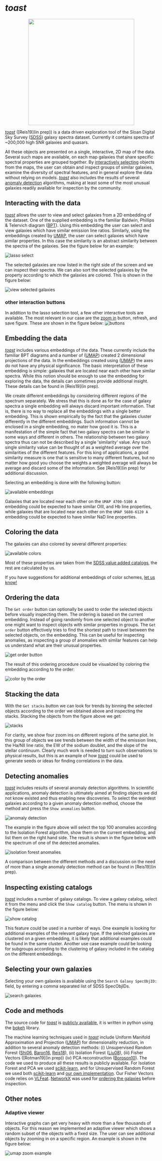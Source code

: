 

# *toast*

<div align="center">
<img src="icon.png" , width="350"/>
</div>


[*toast*](http://138.197.206.129:5010/galaxies) ([Reis19](in prep)) is a data driven exploration tool of the Sloan Digital Sky Survey ([SDSS](https://www.sdss.org/)) galaxy spectra dataset. Currently it contains spectra of ~200,000 high SNR galaxies and quasars.


All these objects are presented on a single, interactive, 2D map of the data. Several such maps are available, on each map galaxies that share specific spectral properties are grouped together. By [interactively selecting](#objectSelection)  objects from the maps, the user can obtain and inspect groups of similar galaxies, examine the diversity of spectral features, and in general explore the data without relying on models. [*toast*](http://138.197.206.129:5010/galaxies) also includes the results of several [anomaly detection](#anomalyDetection) algorithms, making at least some of the most unusual galaxies readily available for inspection by the community.



## Interacting with the data
<a id="objectSelection"></a>
[*toast*](http://138.197.206.129:5010/galaxies) allows the user to view and select galaxies from a 2D embedding of the dataset. One of the supplied embedding is the familiar  Baldwin, Phillips & Telervich diagram ([BPT](http://adsabs.harvard.edu/abs/1981PASP...93....5B)). Using this embedding the user can select and view galaxies which have similar emission line ratios. Similarly, using the embeddings created by [UMAP](https://github.com/lmcinnes/umap), the user can select galaxies which have similar properties. In this case the similarity is an abstract similarity between the spectra of the galaxies. See the figure below for an example:

![lasso select](lasso_png.png)

The selected galaxies are now listed in the right side of the screen and we can inspect their spectra. We can also sort the selected galaxies by the property according to which the galaxies are colored. This is shown in the figure below:

![view selected galaxies](view_selected.png)

### other interaction buttons
In addition to the lasso selection tool, a few other interactive tools are available. The most relevant in our case are the [zoom in](#zoomInNote)  button, refresh, and save figure. These are shown in the figure below:
![buttons](buttons.png)


## Embedding the data

[*toast*](http://138.197.206.129:5010/galaxies) includes various embeddings of the data. These currently include the familiar BPT diagrams and a number of ([UMAP](https://github.com/lmcinnes/umap)) created 2 dimensional projections of the data. In the embeddings created using ([UMAP](https://github.com/lmcinnes/umap)) the axes do not have any physical significance. The basic interpretation of these embedding is simple: galaxies that are located near each other have similar spectra. While this notion should be enough to use the embedding for exploring the data, the details can sometimes provide additional insight. These details can be found in [Reis19](in prep).

We create different embeddings by considering different regions of the spectrum separately. We stress that this is done as for the case of galaxy spectra a single embedding will always discard important information. That is, there is no way to replace all the embeddings with a single better embedding. This is shown empirically by the fact that the galaxies cluster differently in the different embeddings. Such information cannot be enclosed in a single embedding, no mater how good it is. This is a  manifestation of the simple fact that two galaxy spectra can be similar in some ways and different in others. The relationship between two galaxy spectra thus can not be described by a single 'similarity' value. Any such single similarity value can be thought of as a weighted average over the similarities of the different features. For this king of applications, a good similarity measure is one that is sensitive to many different features, but no matter how good you choose the weights a weighted average will always be average and discard some of the information.   See  [Reis19](in prep) for additional discussion.

Selecting an embedding is done with the following button:

![available embeddings](embeds.png)

 Galaxies that are located  near each other on the ```UMAP 4700-5100 A``` embedding could be expected to have similar OIII, and Hb line properties, while    galaxies that are located  near each other on the ```UMAP 5680-6120 A``` embedding could be expected to have similar NaD line properties.

## Coloring the data

The galaxies can also colored by several different properties:

![available colors](colors.png)

Most of these properties are taken from the [SDSS value added catalogs](https://www.sdss.org/dr14/data_access/value-added-catalogs/), the rest are calculated by us.

If you have suggestions for additional embeddings of color schemes, [let us know!](mailto:itamarreis@mail.tau.ac.il)


##  Ordering the data

The ```Get order``` button can optionally be used to order the selected objects before visually inspecting them. The ordering is based on the current embedding. Instead of going randomly from one selected object to another one might want to inspect objects with similar properties in groups. The ```Get order``` button effectively tries to find the shortest path to travel between the selected objects, on the embedding.
This can be useful for inspecting anomalies, as inspecting a group of anomalies with similar features can help us understand what are their unusual properties.

![get order button](order.png)

The result of this ordering procedure could be visualized by coloring the embedding according to the order:

![color by the order](color_by_order.png)

##  Stacking the data

With the ```Get stacks``` button we can look for trends by binning the selected objects according to the order we obtained above and inspecting the stacks. Stacking the objects from the figure above we get:

![stacks](get_stacks.png)

For clarity, we show four zoom ins on different regions of the same plot. In this group of objects we see trends between the width of the emission lines, the Ha/NII line ratio, the EW of the sodium doublet, and the slope of the stellar continuum. Clearly much  work is needed to turn such observations to physical results, but this is an example of how [*toast*](http://138.197.206.129:5010/galaxies) could be used to generate seeds or ideas for finding correlations in the data.


##  Detecting anomalies
 <a id="anomalyDetection"></a>

[*toast*](http://138.197.206.129:5010/galaxies) includes results of several anomaly detection algorithms. In scientific applications, anomaly detection is ultimately aimed at finding objects  we did not know existed and thus enabling new discoveries. To select the weirdest galaxies according to a given anomaly detection method, choose the method and press the ```Show anomalies``` button.

![anomaly detection](show_anomalies.png)

The example in the figure above will select the top 100 anomalies according to the Isolation Forest algorithm, show them on the current embedding, and list them on the right hand side. The result is shown in the figure below with the spectrum of one of the detected anomalies.

![isolation forest anomalies](isf_anomalies.png)

A comparison between the different methods and a discussion on the need of more than a single anomaly detection method can be found in [Reis19](in prep).


## Inspecting existing catalogs
[*toast*](http://138.197.206.129:5010/galaxies) includes a number of galaxy catalogs. To view a galaxy catalog, select it from the menu and click the ```Show catalog``` button. The menu is shown in the figure below:

![show catalog](catalogs.png)

This feature could be used in a number of ways. One example is looking for additional examples of the relevant galaxy type. If the selected galaxies are clustered on a given embedding, it is likely that additional examples could be found in the same cluster. Another use case example could be looking for subgroups according to the clustering of  galaxy included in the catalog on the different embeddings.

## Selecting your own galaxies
Selecting your own galaxies is available using the ```Search Galaxy SpecObjID:``` field, by entering a comma separated list of SDSS SpecObjIDs.

![search galaxies](search.png)


## Code and methods

The source code for [*toast*](http://138.197.206.129:5010/galaxies) is [publicly available](https://github.com/ireis/noitsnot), it is written in python using the [bokeh](https://bokeh.pydata.org/en/latest/) library.

The machine learning techniques used in [*toast*](http://138.197.206.129:5010/galaxies) include Uniform Manifold Approximation and Projection ([UMAP](https://github.com/lmcinnes/umap)) for dimensionality reduction, in addition to several anomaly detection methods: (i) Unsupervised Random Forest ([Shi06](https://horvath.genetics.ucla.edu/html/RFclustering/RFclustering/RandomForestHorvath.pdf), [Baron16](https://arxiv.org/abs/1611.07526), [Reis18](https://arxiv.org/abs/1711.00022)), (ii) Isolation Forest ([Liu08](https://scikit-learn.org/stable/modules/generated/sklearn.ensemble.IsolationForest.html#id1)), (iii) Fisher Vectors ([Rotman19](in prep)) (iv) PCA reconstruction ([Boroson10](https://ui.adsabs.harvard.edu/abs/2010AJ....140..390B/abstract)).   The code we used to produce all these results is publicly available. For Isolation Forest and PCA we used [scikit-learn](https://scikit-learn.org/stable/), and for Unsupervised Random Forest we used both [scikit-learn](https://scikit-learn.org/stable/) and [our own implementation](https://github.com/ireis/PRF). Our Fisher Vectors code relies on [VLFeat](http://www.vlfeat.org/). [NetworkX](https://networkx.github.io/) was used for [ordering the galaxies](#orderSection) before inspection.

## Other notes

### <a id="zoomInNote"></a> Adaptive viewer

Interactive graphs can get very heavy with more than  a few thousands of objects. For this reason we implemented an adaptive viewer which shows a random subset of the objects with a fixed size. The user can see additional objects by zooming in on a specific region. An example is shown in the figure below:

![umap zoom example](umap_zoom.png)
